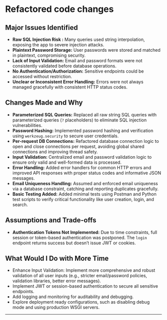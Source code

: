 # Refactored code changes

## Major Issues Identified

- **Raw SQL Injection Risk :** Many queries used string interpolation, exposing the app to severe injection attacks.
- **Plaintext Password Storage:** User passwords were stored and matched in plaintext, compromising security.
- **Lack of Input Validation:** Email and password formats were not consistently validated before database operations.
- **No Authentication/Authorization:** Sensitive endpoints could be accessed without restriction.
- **Unclear or Inconsistent Error Handling:** Errors were not always managed gracefully with consistent HTTP status codes.

## Changes Made and Why

- **Parameterized SQL Queries:** Replaced all raw string SQL queries with parameterized queries (`?` placeholders) to eliminate SQL injection vulnerabilities.
- **Password Hashing:** Implemented password hashing and verification using `werkzeug.security` to secure user credentials.
- **Per-request DB Connections:** Refactored database connection logic to open and close connections per request, avoiding global shared connections and improving thread safety.
- **Input Validation:** Centralized email and password validation logic to ensure only valid and well-formed data is processed.
- **Error Handling:** Added error handlers for common HTTP errors and improved API responses with proper status codes and informative JSON messages.
- **Email Uniqueness Handling:** Assumed and enforced email uniqueness via a database constraint, catching and reporting duplicates gracefully.
- **Basic Testing Added:** Added minimal tests using Postman and Python test scripts to verify critical functionality like user creation, login, and search.

## Assumptions and Trade-offs

- **Authentication Tokens Not Implemented:** Due to time constraints, full session or token-based authentication was postponed. The `login` endpoint returns success but doesn’t issue JWT or cookies.


## What Would I Do with More Time

- Enhance Input Validation: Implement more comprehensive and robust validation of all user inputs (e.g., stricter email/password policies, validation libraries, better error messages).
- Implement JWT or session-based authentication to secure all sensitive endpoints.
- Add logging and monitoring for auditability and debugging.
- Explore deployment ready configurations, such as disabling debug mode and using production WSGI servers.

---
